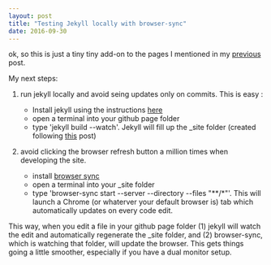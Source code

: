 ```yaml
---
layout: post
title: "Testing Jekyll locally with browser-sync"
date: 2016-09-30
---
```


ok, so this is just a tiny tiny add-on to the pages I mentioned in my [previous](/blog/2016-09-30-my-first-and-only-github-site.html) post.

My next steps: 

1. run jekyll locally and avoid seing updates only on commits. This is easy :
	* Install jekyll using the instructions [here](https://jekyllrb.com/docs/installation/)
	* open a terminal into your github page folder
	* type 'jekyll build --watch'. Jekyll will fill up the _site folder (created following [this](http://jmcglone.com/guides/github-pages/) post) 

2. avoid clicking the browser refresh button a million times when developing the site.
	* install [browser sync](https://www.browsersync.io/)
	* open a terminal into your _site folder
	* type 'browser-sync start --server --directory --files "**/*"'. This will launch a Chrome (or whaterver your default browser is) tab which automatically updates on every code edit. 


This way, when you edit a file in your github page folder (1) jekyll will watch the edit and automatically regenerate the _site folder, and (2) browser-sync, which is watching that folder, will update the browser. This gets things going a little smoother, especially if you have a dual monitor setup.


